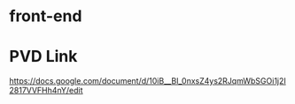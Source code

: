 # front-end

# PVD Link
https://docs.google.com/document/d/10iB__BI_0nxsZ4ys2RJqmWbSGOi1j2I2817VVFHh4nY/edit
